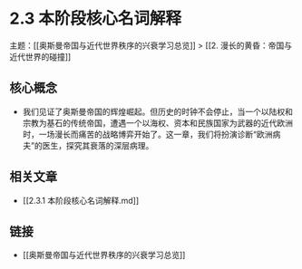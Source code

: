 # 2.3 本阶段核心名词解释

主题：[[奥斯曼帝国与近代世界秩序的兴衰学习总览]] > [[2. 漫长的黄昏：帝国与近代世界的碰撞]]

## 核心概念

- 我们见证了奥斯曼帝国的辉煌崛起。但历史的时钟不会停止，当一个以陆权和宗教为基石的传统帝国，遭遇一个以海权、资本和民族国家为武器的近代欧洲时，一场漫长而痛苦的战略博弈开始了。这一章，我们将扮演诊断“欧洲病夫”的医生，探究其衰落的深层病理。

## 相关文章

- [[2.3.1 本阶段核心名词解释.md]]

## 链接

- [[奥斯曼帝国与近代世界秩序的兴衰学习总览]]
